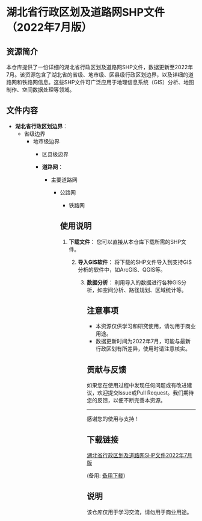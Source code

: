 # 湖北省行政区划及道路网SHP文件（2022年7月版）

## 资源简介

本仓库提供了一份详细的湖北省行政区划及道路网SHP文件，数据更新至2022年7月。该资源包含了湖北省的省级、地市级、区县级行政区划边界，以及详细的道路网和铁路网信息。这些SHP文件可广泛应用于地理信息系统（GIS）分析、地图制作、空间数据处理等领域。

## 文件内容

- **湖北省行政区划边界**：
  - 省级边界
    - 地市级边界
      - 区县级边界

      - **道路网**：
        - 主要道路网
          - 公路网
            - 铁路网

            ## 使用说明

            1. **下载文件**：
               您可以直接从本仓库下载所需的SHP文件。

               2. **导入GIS软件**：
                  将下载的SHP文件导入到支持GIS分析的软件中，如ArcGIS、QGIS等。

                  3. **数据分析**：
                     利用导入的数据进行各种GIS分析，如空间分析、路径规划、区域统计等。

                     ## 注意事项

                     - 本资源仅供学习和研究使用，请勿用于商业用途。
                     - 数据更新时间为2022年7月，可能与最新行政区划有所差异，使用时请注意核实。

                     ## 贡献与反馈

                     如果您在使用过程中发现任何问题或有改进建议，欢迎提交Issue或Pull Request。我们期待您的反馈，以便不断完善本资源。

                     ---

                     感谢您的使用与支持！

                     ## 下载链接
                     [湖北省行政区划及道路网SHP文件2022年7月版](https://pan.quark.cn/s/b81e4a3af2df) 

                     (备用: [备用下载](https://pan.baidu.com/s/11ielxfNvW3i4Vm6px0OQDA?pwd=1234))

                     ## 说明

                     该仓库仅用于学习交流，请勿用于商业用途。
